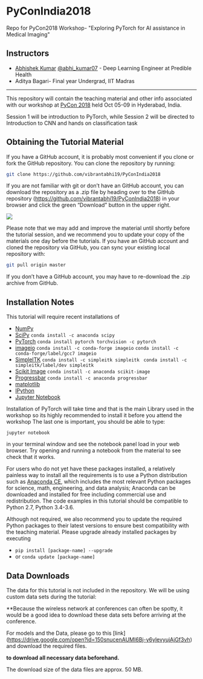 # PyConIndia2018
Repo for PyCon2018 Workshop- "Exploring PyTorch for AI assistance in Medical Imaging"


Instructors
-----------

- [Abhishek Kumar](http://vibrantabhi19.github.io)  [@abhi_kumar07](https://twitter.com/abhi_kumar07) - Deep Learning Engineer at Predible Health
- Aditya Bagari- Final year Undergrad, IIT Madras

---


This repository will contain the teaching material and other info associated with our workshop
at [PyCon 2018](https://in.pycon.org/2018/) held Oct 05-09 in Hyderabad, India.

Session 1 will be introduction to PyTorch, while
Session 2 will be directed to Introduction to CNN and hands on classification task


Obtaining the Tutorial Material
------------------


If you have a GitHub account, it is probably most convenient if you clone or
fork the GitHub repository. You can clone the repository by running:

```bash
git clone https://github.com/vibrantabhi19/PyConIndia2018

```

 If you are not familiar with git or don’t have an
GitHub account, you can download the repository as a .zip file by heading over
to the GitHub repository (https://github.com/vibrantabhi19/PyConIndia2018) in
your browser and click the green “Download” button in the upper right.

![](images/download-repo.png)

Please note that we may add and improve the material until shortly before the
tutorial session, and we recommend you to update your copy of the materials one
day before the tutorials. If you have an GitHub account and cloned the
repository via GitHub, you can sync your existing local repository with:

```bash
git pull origin master
```

If you don’t have a GitHub account, you may have to re-download the .zip
archive from GitHub.

Installation Notes
------------------

This tutorial will require recent installations of

- [NumPy](http://www.numpy.org)
- [SciPy](http://www.scipy.org) ```conda install -c anaconda scipy```
- [PyTorch](https://anaconda.org/soumith/pytorch) ```conda install pytorch torchvision -c pytorch```
- [imageio](https://anaconda.org/conda-forge/imageio) ```conda install -c conda-forge imageio``` ```conda install -c conda-forge/label/gcc7 imageio ```
- [SimpleITK](https://anaconda.org/simpleitk/simpleitk) ```conda install -c simpleitk simpleitk ``` ```conda install -c simpleitk/label/dev simpleitk```
- [Scikit Image](https://anaconda.org/anaconda/scikit-image) ```conda install -c anaconda scikit-image ```
- [Progressbar](https://anaconda.org/anaconda/progressbar) ```conda install -c anaconda progressbar ```
- [matplotlib](http://matplotlib.org)
- [IPython](http://ipython.readthedocs.org/en/stable/)
- [Jupyter Notebook](http://jupyter.org)


Installation of PyTorch will take time and that is the main Library used in the workshop so its highly recommended to install it before you attend the workshop
The last one is important, you should be able to type:

    jupyter notebook

in your terminal window and see the notebook panel load in your web browser.
Try opening and running a notebook from the material to see check that it works.

For users who do not yet have these  packages installed, a relatively
painless way to install all the requirements is to use a Python distribution
such as [Anaconda CE](http://store.continuum.io/ "Anaconda CE"), which includes
the most relevant Python packages for science, math, engineering, and
data analysis; Anaconda can be downloaded and installed for free
including commercial use and redistribution.
The code examples in this tutorial should be compatible to Python 2.7,
Python 3.4-3.6.


Although not required, we also recommend you to update the required Python
packages to their latest versions to ensure best compatibility with the
teaching material. Please upgrade already installed packages by executing

- `pip install [package-name] --upgrade`  
- or `conda update [package-name]`



Data Downloads
--------------

The data for this tutorial is not included in the repository.  We will be
using custom data sets during the tutorial:

**Because the wireless network
at conferences can often be spotty, it would be a good idea to download these
data sets before arriving at the conference.

For models and the Data, please go to this [link] (https://drive.google.com/open?id=150snucenAUMI6Bj-y6ylevyujAjGf3vh) and download the required files.

**to download all necessary data beforehand.**

The download size of the data files are approx. 50 MB.

